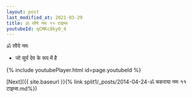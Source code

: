 ```yaml
---
layout: post
last_modified_at: 2021-03-29
title: ॐ रवैये नमः ११ टाइम्स
youtubeId: qCMKc8kyO_4
---
```

 
 
 ॐ रवैये नमः  
 
 -  जो सूर्य देव के रूप में है 
 
  
 
  
 
 
 
 
 
 


{% include youtubePlayer.html id=page.youtubeId %}
 
[Next]({{ site.baseurl }}{% link  split1/_posts/2014-04-24-ॐ चकराया नमः ११ टाइम्स.md%})
 
